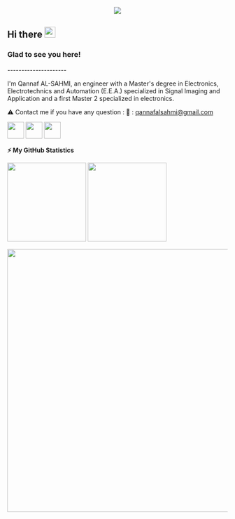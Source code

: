 <!-- visitor counter -->
<p align="center"> 
  <img src="https://profile-counter.glitch.me/Qannaf/count.svg" /> 

</p>

<!-- welcome message -->
<h2>Hi there <img src="https://media.giphy.com/media/hvRJCLFzcasrR4ia7z/giphy.gif" width="25px"></h2>

<h3>Glad to see you here!</h3>
---------------------

I'm Qannaf AL-SAHMI, an engineer with a Master's degree in Electronics, Electrotechnics and Automation (E.E.A.) specialized in Signal Imaging and Application and a first Master 2 specialized in electronics.

⚠️ Contact me if you have any question :
📩 : qannafalsahmi@gmail.com

<a href="http://bit.do/AL-SAHMI" target="_blank"><img height="38" src="https://img.shields.io/static/v1?label=Portfolio&message=q.alsahmi&color=brightgreen&style=for-the-badge&logo=netlify&labelColor=000"/></a>
  <a href="https://mobile.twitter.com/qannafalsahmi" target="_blank"><img height="38" src="https://img.shields.io/static/v1?label=twitter&message=@q.alsahmi&color=00ACEE&style=for-the-badge&logo=twitter&labelColor=000"/></a>
    <a href="https://fr.linkedin.com/in/qannaf-al-sahmi-34138115a" target="_blank"><img height="38" src="https://img.shields.io/static/v1?label=linkedin&message=Connect&color=0072b1&style=for-the-badge&logo=linkedin&labelColor=000"/></a>


<b>⚡ My GitHub Statistics</b>

<p>
<!-- GitHub Stats -->
<img height="180em" src="https://github-readme-stats.vercel.app/api?username=Qannaf&show_icons=true&hide_border=true" />

<!-- Most Used Languages -->
<img height="180em" src="https://github-readme-stats.vercel.app/api/top-langs/?username=Qannaf&exclude_repo=KNN-Image-Classification&show_icons=true&hide_border=true&layout=compact&langs_count=8"/>
</p>


<p align="center">
  <img width="800" height="600" src="qannaf.gif">
</p>


